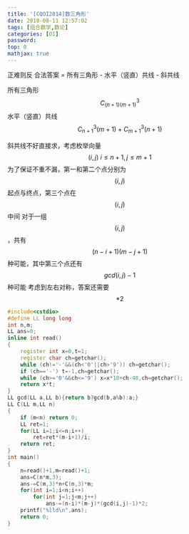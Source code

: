 ```yaml
---
title: '[CQOI2014]数三角形'
date: 2018-08-11 12:57:02
tags: [组合数学,数论]
categories: [OI]
password:
top: 0
mathjax: true
---
```

正难则反
合法答案 = 所有三角形 - 水平（竖直）共线 - 斜共线

所有三角形$$C_{\left (n+1  \right )\left (m+1  \right )}^{3}$$
水平（竖直）共线$$C_{n+1}^{3}\left ( m+1 \right )+C_{m+1}^{3}(n+1)$$

斜共线不好直接求，考虑枚举向量$$\left ( i,j \right )\ i\leq n+1,j\leq m+1$$
为了保证不重不漏，第一和第二个点分别为$$\left ( i,j \right )$$起点与终点，第三个点在$$\left ( i,j \right )$$中间
对于一组$$\left ( i,j \right )$$，共有$$\left ( n-i+1 \right )\left ( m-j+1 \right )$$种可能，其中第三个点还有$$gcd\left ( i,j \right )-1$$种可能
考虑到左右对称，答案还需要$$*2$$
<!--more-->
```c++
#include<cstdio>
#define LL long long
int n,m;
LL ans=0;
inline int read()
{
    register int x=0,t=1;
    register char ch=getchar();
    while (ch!='-'&&(ch<'0'||ch>'9')) ch=getchar();
    if (ch=='-') t=-1,ch=getchar();
    while (ch>='0'&&ch<='9') x=x*10+ch-48,ch=getchar();
    return x*t;
}
LL gcd(LL a,LL b){return b?gcd(b,a%b):a;}
LL C(LL m,LL n)
{
    if (m<n) return 0;
    LL ret=1;
    for(LL i=1;i<=n;i++)
        ret=ret*(m-i+1)/i;
    return ret;
}
int main()
{
    n=read()+1,m=read()+1;
    ans=C(n*m,3);
    ans-=C(m,3)*n+C(n,3)*m;
    for(int i=1;i<n;i++)
        for(int j=1;j<m;j++)
            ans-=(n-i)*(m-j)*(gcd(i,j)-1)*2;
    printf("%lld\n",ans);
    return 0;
}
```

